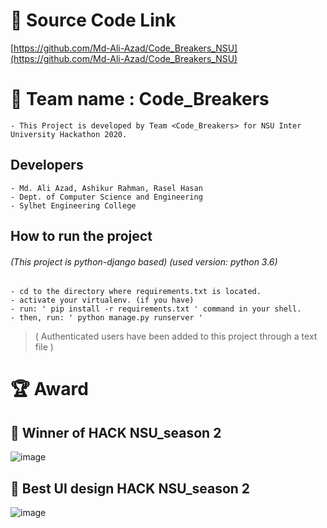 # :high_brightness: Source Code Link
[https://github.com/Md-Ali-Azad/Code_Breakers_NSU](https://github.com/Md-Ali-Azad/Code_Breakers_NSU)
# :high_brightness: Team name : Code_Breakers
    - This Project is developed by Team <Code_Breakers> for NSU Inter University Hackathon 2020.
## Developers
    - Md. Ali Azad, Ashikur Rahman, Rasel Hasan
    - Dept. of Computer Science and Engineering
    - Sylhet Engineering College
    
## How to run the project
###### (This project is python-django based) (used version: python 3.6)

    - cd to the directory where requirements.txt is located.
    - activate your virtualenv. (if you have)
    - run: ' pip install -r requirements.txt ' command in your shell.
    - then, run: ' python manage.py runserver '

> ( Authenticated users have been added to this project through a text file )


# :trophy: Award
## :1st_place_medal: Winner of HACK NSU_season 2
![image](https://drive.google.com/uc?export=view&id=13REvf9SGD-HlvGW0pKM8Sr5YBV5dMRIO)
## :1st_place_medal: Best UI design HACK NSU_season 2
![image](https://drive.google.com/uc?export=view&id=1QKvADZXfnFm2m3_6V8h2G5Jy-LjVJs6J)
